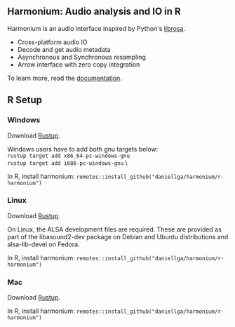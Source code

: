 ## Harmonium: Audio analysis and IO in R

Harmonium is an audio interface inspired by Python's [librosa](https://github.com/librosa/librosa).

- Cross-platform audio IO
- Decode and get audio metadata
- Asynchronous and Synchronous resampling
- Arrow interface with zero copy integration

To learn more, read the [documentation](https://daniellga.github.io/harmonium/).

## R Setup

### Windows

Download [Rustup](https://www.rust-lang.org/tools/install).

Windows users have to add both gnu targets below: \
`rustup target add x86_64-pc-windows-gnu` \
`rustup target add i686-pc-windows-gnu` \


In R, install harmonium:
`remotes::install_github("daniellga/harmonium/r-harmonium")`

### Linux

Download [Rustup](https://www.rust-lang.org/tools/install).

On Linux, the ALSA development files are required. These are provided as part of the libasound2-dev package on Debian and Ubuntu distributions and alsa-lib-devel on Fedora.

In R, install harmonium:
`remotes::install_github("daniellga/harmonium/r-harmonium")`

### Mac

Download [Rustup](https://www.rust-lang.org/tools/install).

In R, install harmonium:
`remotes::install_github("daniellga/harmonium/r-harmonium")`
